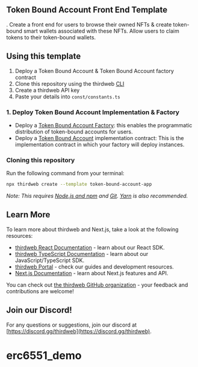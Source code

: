 ## Token Bound Account Front End Template
.
Create a front end for users to browse their owned NFTs & create token-bound smart wallets associated with these NFTs.
Allow users to claim tokens to their token-bound wallets.
## Using this template

1. Deploy a Token Bound Account & Token Bound Account factory contract
2. Clone this repository using the thirdweb [CLI](https://portal.thirdweb.com/cli)
3. Create a thirdweb API key
4. Paste your details into `const/constants.ts`

### 1. Deploy Token Bound Account Implementation & Factory

- Deploy a [Token Bound Account Factory](https://github.com/thirdweb-example/token-bound-account/blob/main/src/TokenBoundAccountFactory.sol): this enables the programmatic distribution of token-bound accounts for users. 
- Deploy a [Token Bound Account](https://github.com/thirdweb-example/token-bound-account/blob/main/src/TokenBoundAccount.sol) implementation contract: This is the implementation contract in which your factory will deploy instances.
### Cloning this repository

Run the following command from your terminal:

```bash
npx thirdweb create --template token-bound-account-app
```

_Note: This requires [Node.js and npm](https://docs.npmjs.com/downloading-and-installing-node-js-and-npm) and [Git](https://git-scm.com/downloads). [Yarn](https://classic.yarnpkg.com/en/docs/install/#mac-stable) is also recommended._

## Learn More

To learn more about thirdweb and Next.js, take a look at the following resources:

- [thirdweb React Documentation](https://docs.thirdweb.com/react) - learn about our React SDK.
- [thirdweb TypeScript Documentation](https://docs.thirdweb.com/typescript) - learn about our JavaScript/TypeScript SDK.
- [thirdweb Portal](https://docs.thirdweb.com) - check our guides and development resources.
- [Next.js Documentation](https://nextjs.org/docs) - learn about Next.js features and API.

You can check out [the thirdweb GitHub organization](https://github.com/thirdweb-dev) - your feedback and contributions are welcome!

## Join our Discord!

For any questions or suggestions, join our discord at [https://discord.gg/thirdweb](https://discord.gg/thirdweb).
# erc6551_demo
